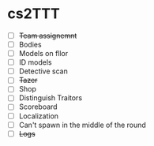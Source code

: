 # cs2TTT

- [ ] ~~Team assignemnt~~
- [ ] Bodies
- [ ] Models on fllor
- [ ] ID models
- [ ] Detective scan
- [ ] ~~Tazer~~
- [ ] Shop
- [ ] Distinguish Traitors
- [ ] Scoreboard
- [ ] Localization
- [ ] Can't spawn in the middle of the round
- [ ] ~~Logs~~

